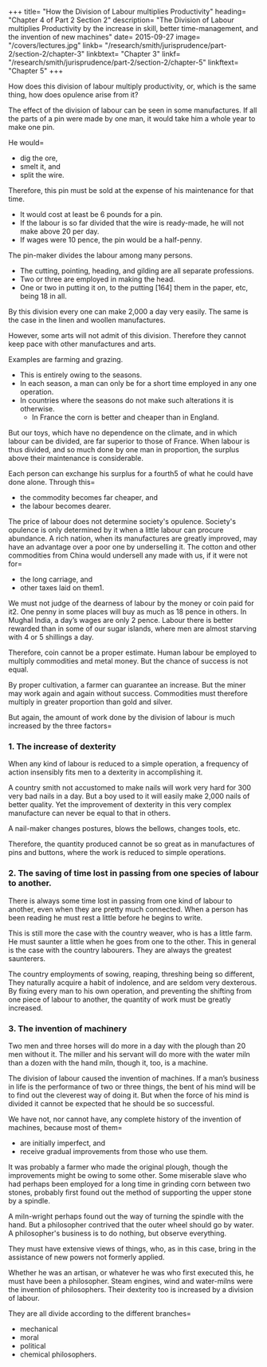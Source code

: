+++
title=  "How the Division of Labour multiplies Productivity"
heading=  "Chapter 4 of Part 2 Section 2"
description=  "The Division of Labour multiplies Productivity by the increase in skill, better time-management, and the invention of new machines"
date=  2015-09-27
image=  "/covers/lectures.jpg"
linkb=  "/research/smith/jurisprudence/part-2/section-2/chapter-3"
linkbtext=  "Chapter 3"
linkf=  "/research/smith/jurisprudence/part-2/section-2/chapter-5"
linkftext=  "Chapter 5"
+++

How does this division of labour multiply productivity, or, which is the same thing, how does opulence arise from it?

The effect of the division of labour can be seen in some manufactures. If all the parts of a pin were made by one man, it would take him a whole year to make one pin.

He would= 
- dig the ore,
- smelt it, and
- split the wire.

Therefore, this pin must be sold at the expense of his maintenance for that time.
- It would cost at least be 6 pounds for a pin. 
- If the labour is so far divided that the wire is ready-made, he will not make above 20 per day.
- If wages were 10 pence, the pin would be a half-penny.

The pin-maker divides the labour among many persons.
- The cutting, pointing, heading, and gilding are all separate professions.
- Two or three are employed in making the head.
- One or two in putting it on, to the putting [164] them in the paper, etc, being 18 in all.

By this division every one can make 2,000 a day very easily. The same is the case in the linen and woollen manufactures. 

However, some arts will not admit of this division. Therefore they cannot keep pace with other manufactures and arts.

Examples are farming and grazing.
- This is entirely owing to the seasons.
- In each season, a man can only be for a short time employed in any one operation.
- In countries where the seasons do not make such alterations it is otherwise.
  - In France the corn is better and cheaper than in England.

But our toys, which have no dependence on the climate, and in which labour can be divided, are far superior to those of France.
When labour is thus divided, and so much done by one man in proportion, the surplus above their maintenance is considerable.

Each person can exchange his surplus for a fourth5 of what he could have done alone. Through this= 
- the commodity becomes far cheaper, and
- the labour becomes dearer.

The price of labour does not determine society's opulence. Society's opulence is only determined by it when a little labour can procure abundance.
A rich nation, when its manufactures are greatly improved, may have an advantage over a poor one by underselling it.
The cotton and other commodities from China would undersell any made with us, if it were not for= 
- the long carriage, and
- other taxes laid on them1.

We must not judge of the dearness of labour by the money or coin paid for it2.
One penny in some places will buy as much as 18 pence in others.
In Mughal India, a day’s wages are only 2 pence.
Labour there is better rewarded than in some of our sugar islands, where men are almost starving with 4 or 5 shillings a day.

Therefore, coin cannot be a proper estimate.
Human labour be employed to multiply commodities and metal money.
But the chance of success is not equal.

By proper cultivation, a farmer can guarantee an increase.
But the miner may work again and again without success.
Commodities must therefore multiply in greater proportion than gold and silver.

But again, the amount of work done by the division of labour is much increased by the three factors= 

### 1. The increase of dexterity

When any kind of labour is reduced to a simple operation, a frequency of action insensibly fits men to a dexterity in accomplishing it.

A country smith not accustomed to make nails will work very hard for 300 very bad nails in a day.
But a boy used to it will easily make 2,000 nails of better quality.
Yet the improvement of dexterity in this very complex manufacture can never be equal to that in others.

A nail-maker changes postures, blows the bellows, changes tools, etc.

Therefore, the quantity produced cannot be so great as in manufactures of pins and buttons, where the work is reduced to simple operations.

### 2. The saving of time lost in passing from one species of labour to another.

There is always some time lost in passing from one kind of labour to another, even when they are pretty much connected.
When a person has been reading he must rest a little before he begins to write.

This is still more the case with the country weaver, who is has a little farm.
He must saunter a little when he goes from one to the other.
This in general is the case with the country labourers.
They are always the greatest saunterers.

The country employments of sowing, reaping, threshing being so different,
They naturally acquire a habit of indolence, and are seldom very dexterous.
By fixing every man to his own operation, and preventing the shifting from one piece of labour to another, the quantity of work must be greatly increased.

### 3. The invention of machinery

Two men and three horses will do more in a day with the plough than 20 men without it. The miller and his servant will do more with the water miln than a dozen with the hand miln, though it, too, is a machine.

The division of labour caused the invention of machines. If a man’s business in life is the performance of two or three things, the bent of his mind will be to find out the cleverest way of doing it. But when the force of his mind is divided it cannot be expected that he should be so successful.

We have not, nor cannot have, any complete history of the invention of machines, because most of them= 
- are initially imperfect, and
- receive gradual improvements from those who use them.

It was probably a farmer who made the original plough, though the improvements might be owing to some other.
Some miserable slave who had perhaps been employed for a long time in grinding corn between two stones, probably first found out the method of supporting the upper stone by a spindle.

A miln-wright perhaps found out the way of turning the spindle with the hand.
But a philosopher contrived that the outer wheel should go by water.
A philosopher's business is to do nothing, but observe everything.

They must have extensive views of things, who, as in this case, bring in the assistance of new powers not formerly applied.

Whether he was an artisan, or whatever he was who first executed this, he must have been a philosopher.
Steam engines, wind and water-milns were the invention of philosophers.
Their dexterity too is increased by a division of labour.

They are all divide according to the different branches= 
- mechanical
- moral
- political
- chemical philosophers.
